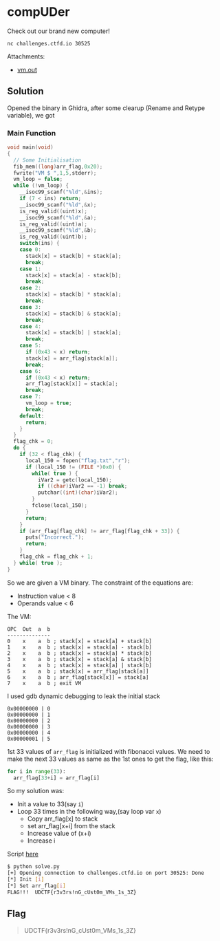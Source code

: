 # compUDer

Check out our brand new computer!

`nc challenges.ctfd.io 30525`

Attachments:
* [vm.out](./vm.out])

## Solution
Opened the binary in Ghidra, after some clearup (Rename and Retype variable), we got

### Main Function
```c
void main(void)
{
  // Some Initialisation
  fib_mem((long)arr_flag,0x20);
  fwrite("VM $ ",1,5,stderr);
  vm_loop = false;
  while (!vm_loop) {
    __isoc99_scanf("%ld",&ins);
    if (7 < ins) return;
    __isoc99_scanf("%ld",&x);
    is_reg_valid((uint)x);
    __isoc99_scanf("%ld",&a);
    is_reg_valid((uint)a);
    __isoc99_scanf("%ld",&b);
    is_reg_valid((uint)b);
    switch(ins) {
    case 0:
      stack[x] = stack[b] + stack[a];
      break;
    case 1:
      stack[x] = stack[a] - stack[b];
      break;
    case 2:
      stack[x] = stack[b] * stack[a];
      break;
    case 3:
      stack[x] = stack[b] & stack[a];
      break;
    case 4:
      stack[x] = stack[b] | stack[a];
      break;
    case 5:
      if (0x43 < x) return;
      stack[x] = arr_flag[stack[a]];
      break;
    case 6:
      if (0x43 < x) return;
      arr_flag[stack[x]] = stack[a];
      break;
    case 7:
      vm_loop = true;
      break;
    default:
      return;
    }
  }
  flag_chk = 0;
  do {
    if (32 < flag_chk) {
      local_150 = fopen("flag.txt","r");
      if (local_150 != (FILE *)0x0) {
        while( true ) {
          iVar2 = getc(local_150);
          if ((char)iVar2 == -1) break;
          putchar((int)(char)iVar2);
        }
        fclose(local_150);
      }
      return;
    }
    if (arr_flag[flag_chk] != arr_flag[flag_chk + 33]) {
      puts("Incorrect.");
      return;
    }
    flag_chk = flag_chk + 1;
  } while( true );
}
```

So we are given a VM binary. The constraint of the equations are:
- Instruction value < 8
- Operands value < 6

The VM:
```
OPC  Out  a  b
--------------
0    x    a  b ; stack[x] = stack[a] + stack[b]
1    x    a  b ; stack[x] = stack[a] - stack[b]
2    x    a  b ; stack[x] = stack[a] * stack[b]
3    x    a  b ; stack[x] = stack[a] & stack[b]
4    x    a  b ; stack[x] = stack[a] | stack[b]
5    x    a  b ; stack[x] = arr_flag[stack[a]]
6    x    a  b ; arr_flag[stack[x]] = stack[a]
7    x    a  b ; exit VM
```

I used gdb dynamic debugging to leak the initial stack

```
0x00000000 | 0
0x00000000 | 1
0x00000000 | 2
0x00000000 | 3
0x00000000 | 4
0x00000001 | 5
```

1st 33 values of `arr_flag` is initialized with fibonacci values. We need to make the next 33 values as same as the 1st ones to get the flag, like this:

```py
for i in range(33):
  arr_flag[33+i] = arr_flag[i]
```

So my solution was:
- Init a value to 33(say `i`)
- Loop 33 times in the following way,(say loop var `x`)
  - Copy arr_flag[x] to stack
  - set arr_flag[x+i] from the stack
  - Increase value of (x+i)
  - Increase i

Script [here](./solve.py)

```sh
$ python solve.py
[+] Opening connection to challenges.ctfd.io on port 30525: Done
[*] Init [i]
[*] Set arr_flag[i]
FLAG!!!  UDCTF{r3v3rs!nG_cUst0m_VMs_1s_3Z}
```

## Flag
> UDCTF{r3v3rs!nG_cUst0m_VMs_1s_3Z}